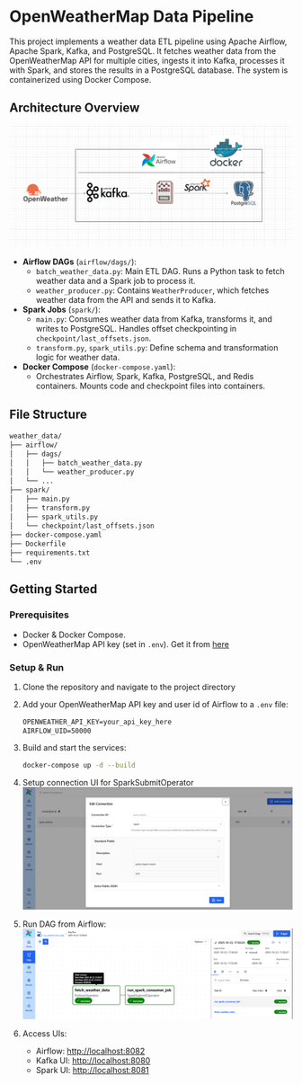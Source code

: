 # OpenWeatherMap Data Pipeline

This project implements a weather data ETL pipeline using Apache Airflow, Apache Spark, Kafka, and PostgreSQL. It fetches weather data from the OpenWeatherMap API for multiple cities, ingests it into Kafka, processes it with Spark, and stores the results in a PostgreSQL database. The system is containerized using Docker Compose.

## Architecture Overview
![Project Architecture](imgs/1.openweather_proj.drawio.png)
- **Airflow DAGs** (`airflow/dags/`):
  - `batch_weather_data.py`: Main ETL DAG. Runs a Python task to fetch weather data and a Spark job to process it.
  - `weather_producer.py`: Contains `WeatherProducer`, which fetches weather data from the API and sends it to Kafka.
- **Spark Jobs** (`spark/`):
  - `main.py`: Consumes weather data from Kafka, transforms it, and writes to PostgreSQL. Handles offset checkpointing in `checkpoint/last_offsets.json`.
  - `transform.py`, `spark_utils.py`: Define schema and transformation logic for weather data.
- **Docker Compose** (`docker-compose.yaml`):
  - Orchestrates Airflow, Spark, Kafka, PostgreSQL, and Redis containers. Mounts code and checkpoint files into containers.

## File Structure
```
weather_data/
├── airflow/
│   ├── dags/
│   │   ├── batch_weather_data.py
│   │   └── weather_producer.py
│   └── ...
├── spark/
│   ├── main.py
│   ├── transform.py
│   ├── spark_utils.py
│   └── checkpoint/last_offsets.json
├── docker-compose.yaml
├── Dockerfile
├── requirements.txt
└── .env
```

## Getting Started

### Prerequisites
- Docker & Docker Compose.
- OpenWeatherMap API key (set in `.env`). Get it from [here](https://home.openweathermap.org/api_keys)

### Setup & Run
1. Clone the repository and navigate to the project directory
2. Add your OpenWeatherMap API key and user id of Airflow to a `.env` file:
   ```env
   OPENWEATHER_API_KEY=your_api_key_here
   AIRFLOW_UID=50000
   ```
3. Build and start the services:
   ```sh
   docker-compose up -d --build
   ```
4. Setup connection UI for SparkSubmitOperator
![UI](imgs/2.setup_connection.png)

5. Run DAG from Airflow:
![Run](imgs/3.run.png)


6. Access UIs:
   - Airflow: [http://localhost:8082](http://localhost:8080)
   - Kafka UI: [http://localhost:8080](http://localhost:8080)
   - Spark UI: [http://localhost:8081](http://localhost:8081)




